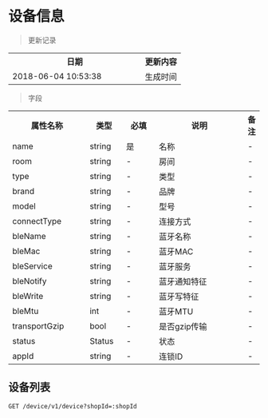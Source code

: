 # 设备信息

> 更新记录

<table>
    <tr>
        <th style="width:250px;">日期</th>
        <th>更新内容</th>
    </tr>
    <tr>
        <td>2018-06-04 10:53:38</td>
        <td>生成时间</td>
    </tr>
</table>

> 字段

<table>
    <tr>
        <th style="width:150px;">属性名称</th>
        <th style="width:60px;">类型</th>
        <th style="width:60px;">必填</th>
        <th style="width:200px;">说明</th>
        <th>备注</th>
    </tr>
    <tr>
        <td>name</td>
        <td>string</td>
        <td>是</td>
        <td>名称</td>
        <td>-</td>
    </tr>
    <tr>
        <td>room</td>
        <td>string</td>
        <td>-</td>
        <td>房间</td>
        <td>-</td>
    </tr>
    <tr>
        <td>type</td>
        <td>string</td>
        <td>-</td>
        <td>类型</td>
        <td>-</td>
    </tr>
    <tr>
        <td>brand</td>
        <td>string</td>
        <td>-</td>
        <td>品牌</td>
        <td>-</td>
    </tr>
    <tr>
        <td>model</td>
        <td>string</td>
        <td>-</td>
        <td>型号</td>
        <td>-</td>
    </tr>
    <tr>
        <td>connectType</td>
        <td>string</td>
        <td>-</td>
        <td>连接方式</td>
        <td>-</td>
    </tr>
    <tr>
        <td>bleName</td>
        <td>string</td>
        <td>-</td>
        <td>蓝牙名称</td>
        <td>-</td>
    </tr>
    <tr>
        <td>bleMac</td>
        <td>string</td>
        <td>-</td>
        <td>蓝牙MAC</td>
        <td>-</td>
    </tr>
    <tr>
        <td>bleService</td>
        <td>string</td>
        <td>-</td>
        <td>蓝牙服务</td>
        <td>-</td>
    </tr>
    <tr>
        <td>bleNotify</td>
        <td>string</td>
        <td>-</td>
        <td>蓝牙通知特征</td>
        <td>-</td>
    </tr>
    <tr>
        <td>bleWrite</td>
        <td>string</td>
        <td>-</td>
        <td>蓝牙写特征</td>
        <td>-</td>
    </tr>
    <tr>
        <td>bleMtu</td>
        <td>int</td>
        <td>-</td>
        <td>蓝牙MTU</td>
        <td>-</td>
    </tr>
    <tr>
        <td>transportGzip</td>
        <td>bool</td>
        <td>-</td>
        <td>是否gzip传输</td>
        <td>-</td>
    </tr>
    <tr>
        <td>status</td>
        <td>Status</td>
        <td>-</td>
        <td>状态</td>
        <td>-</td>
    </tr>
    <tr>
        <td>appId</td>
        <td>string</td>
        <td>-</td>
        <td>连锁ID</td>
        <td>-</td>
    </tr>
</table>

## 设备列表

```
GET /device/v1/device?shopId=:shopId
```
